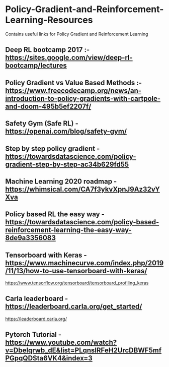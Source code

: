 # Policy-Gradient-and-Reinforcement-Learning-Resources
Contains useful links for Policy Gradient and Reinforcement Learning


## Deep RL bootcamp 2017 :- https://sites.google.com/view/deep-rl-bootcamp/lectures

## Policy Gradient vs Value Based Methods :- https://www.freecodecamp.org/news/an-introduction-to-policy-gradients-with-cartpole-and-doom-495b5ef2207f/

## Safety Gym (Safe RL) - https://openai.com/blog/safety-gym/

## Step by step policy gradient - https://towardsdatascience.com/policy-gradient-step-by-step-ac34b629fd55

## Machine Learning 2020 roadmap - https://whimsical.com/CA7f3ykvXpnJ9Az32vYXva


## Policy based RL the easy way - https://towardsdatascience.com/policy-based-reinforcement-learning-the-easy-way-8de9a3356083

## Tensorboard with Keras - https://www.machinecurve.com/index.php/2019/11/13/how-to-use-tensorboard-with-keras/
https://www.tensorflow.org/tensorboard/tensorboard_profiling_keras

## Carla leaderboard - https://leaderboard.carla.org/get_started/
https://leaderboard.carla.org/

## Pytorch Tutorial - https://www.youtube.com/watch?v=DbeIqrwb_dE&list=PLqnslRFeH2UrcDBWF5mfPGpqQDSta6VK4&index=3
